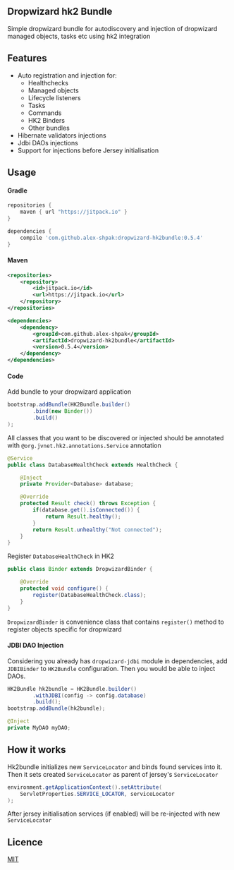 ## Dropwizard hk2 Bundle
Simple dropwizard bundle for autodiscovery and injection of dropwizard managed objects, tasks etc using hk2 integration


## Features
 - Auto registration and injection for:
   - Healthchecks
   - Managed objects
   - Lifecycle listeners
   - Tasks
   - Commands
   - HK2 Binders
   - Other bundles
 - Hibernate validators injections
 - Jdbi DAOs injections 
 - Support for injections before Jersey initialisation
 
 
## Usage
#### Gradle
```groovy
repositories {
    maven { url "https://jitpack.io" }
}
```
```groovy
dependencies {
    compile 'com.github.alex-shpak:dropwizard-hk2bundle:0.5.4'
}
```


#### Maven
```xml
<repositories>
    <repository>
        <id>jitpack.io</id>
        <url>https://jitpack.io</url>
    </repository>
</repositories>
```
```xml
<dependencies>
    <dependency>
        <groupId>com.github.alex-shpak</groupId>
        <artifactId>dropwizard-hk2bundle</artifactId>
        <version>0.5.4</version>
    </dependency>
</dependencies>
```


#### Code
Add bundle to your dropwizard application
```java
bootstrap.addBundle(HK2Bundle.builder()
        .bind(new Binder())
        .build()
);
```

All classes that you want to be discovered or injected should be annotated with `@org.jvnet.hk2.annotations.Service` annotation

```java
@Service
public class DatabaseHealthCheck extends HealthCheck {

    @Inject 
    private Provider<Database> database;

    @Override
    protected Result check() throws Exception {
        if(database.get().isConnected()) {
            return Result.healthy();
        }
        return Result.unhealthy("Not connected");
    }
}
```

Register `DatabaseHealthCheck` in HK2
```java
public class Binder extends DropwizardBinder {

    @Override
    protected void configure() {
        register(DatabaseHealthCheck.class);
    }
}
```
`DropwizardBinder` is convenience class that contains `register()` method to register objects specific for dropwizard


#### JDBI DAO Injection
Considering you already has `dropwizard-jdbi` module in dependencies, add `JDBIBinder` to `HK2Bundle` configuration.
Then you would be able to inject DAOs.

```java
HK2Bundle hk2bundle = HK2Bundle.builder()
        .withJDBI(config -> config.database)
        .build();
bootstrap.addBundle(hk2bundle);
```
```java
@Inject
private MyDAO myDAO;
```


## How it works
Hk2bundle initializes new `ServiceLocator` and binds found services into it.
Then it sets created `ServiceLocator` as parent of jersey's `ServiceLocator`
```java
environment.getApplicationContext().setAttribute(
    ServletProperties.SERVICE_LOCATOR, serviceLocator
);
```

After jersey initialisation services (if enabled) will be re-injected with new `ServiceLocator`


## Licence
[MIT](LICENCE)
